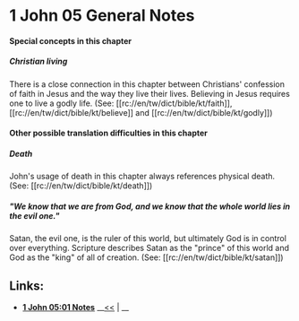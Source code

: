 # 1 John 05 General Notes #

#### Special concepts in this chapter ####

##### Christian living #####
There is a close connection in this chapter between Christians' confession of faith in Jesus and the way they live their lives. Believing in Jesus requires one to live a godly life. (See: [[rc://en/tw/dict/bible/kt/faith]], [[rc://en/tw/dict/bible/kt/believe]] and [[rc://en/tw/dict/bible/kt/godly]])

#### Other possible translation difficulties in this chapter ####

##### Death #####
John's usage of death in this chapter always references physical death. (See: [[rc://en/tw/dict/bible/kt/death]])

##### "We know that we are from God, and we know that the whole world lies in the evil one." #####
Satan, the evil one, is the  ruler of this world, but ultimately God is in control over everything. Scripture describes Satan as the "prince" of this world and God as the "king" of all of creation. (See: [[rc://en/tw/dict/bible/kt/satan]])

## Links: ##

* __[1 John 05:01 Notes](./01.md)__
__[<<](../04/intro.md) | __